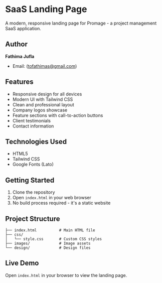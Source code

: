 # SaaS Landing Page

A modern, responsive landing page for Promage - a project management SaaS application.

## Author

**Fathima Jufla**
- Email: (tofathimas@gmail.com)

## Features

- Responsive design for all devices
- Modern UI with Tailwind CSS
- Clean and professional layout
- Company logos showcase
- Feature sections with call-to-action buttons
- Client testimonials
- Contact information

## Technologies Used

- HTML5
- Tailwind CSS
- Google Fonts (Lato)

## Getting Started

1. Clone the repository
2. Open `index.html` in your web browser
3. No build process required - it's a static website

## Project Structure

```
├── index.html          # Main HTML file
├── css/
│   └── style.css       # Custom CSS styles
├── images/             # Image assets
└── design/             # Design files
```

## Live Demo

Open `index.html` in your browser to view the landing page.
